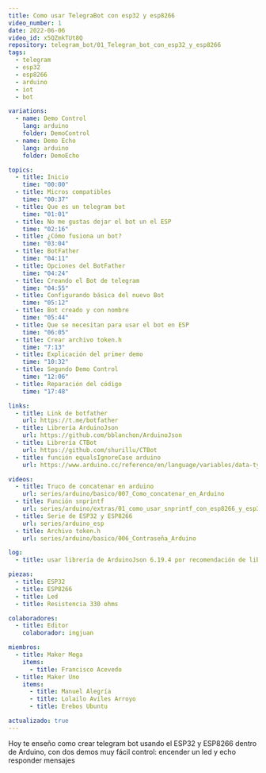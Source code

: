```yaml
---
title: Como usar TelegraBot con esp32 y esp8266
video_number: 1
date: 2022-06-06
video_id: x5QZmkTUt8Q
repository: telegram_bot/01_Telegran_bot_con_esp32_y_esp8266
tags:
  - telegram
  - esp32
  - esp8266
  - arduino
  - iot
  - bot

variations:
  - name: Demo Control
    lang: arduino
    folder: DemoControl
  - name: Demo Echo
    lang: arduino
    folder: DemoEcho

topics:
  - title: Inicio
    time: "00:00"
  - title: Micros compatibles
    time: "00:37"
  - title: Que es un telegram bot
    time: "01:01"
  - title: No me gustas dejar el bot un el ESP
    time: "02:16"
  - title: ¿Cómo fusiona un bot?
    time: "03:04"
  - title: BotFather
    time: "04:11"
  - title: Opciones del BotFather
    time: "04:24"
  - title: Creando el Bot de telegram
    time: "04:55"
  - title: Configurando básica del nuevo Bot
    time: "05:12"
  - title: Bot creado y con nombre
    time: "05:44"
  - title: Que se necesitan para usar el bot en ESP
    time: "06:05"
  - title: Crear archivo token.h
    time: "7:13"
  - title: Explicación del primer demo
    time: "10:32"
  - title: Segundo Demo Control
    time: "12:06"
  - title: Reparación del código
    time: "17:48"

links:
  - title: Link de botfather
    url: https://t.me/botfather
  - title: Librería ArduinoJson
    url: https://github.com/bblanchon/ArduinoJson
  - title: Librería CTBot
    url: https://github.com/shurillu/CTBot
  - title: función equalsIgnoreCase arduino
    url: https://www.arduino.cc/reference/en/language/variables/data-types/string/functions/equalsignorecase/

videos:
  - title: Truco de concatenar en arduino
    url: series/arduino/basico/007_Como_concatenar_en_Arduino
  - title: Función snprintf
    url: series/arduino/extras/01_como_usar_snprintf_con_esp8266_y_esp32
  - title: Serie de ESP32 y ESP8266
    url: series/arduino_esp
  - title: Archivo token.h
    url: series/arduino/basico/006_Contraseña_Arduino

log:
  - title: usar librería de ArduinoJson 6.19.4 por recomendación de librería CTBot

piezas:
  - title: ESP32
  - title: ESP8266
  - title: Led
  - title: Resistencia 330 ohms

colaboradores:
  - title: Editor
    colaborador: ingjuan

miembros:
  - title: Maker Mega
    items:
      - title: Francisco Acevedo
  - title: Maker Uno
    items:
      - title: Manuel Alegría
      - title: Lolailo Aviles Arroyo
      - title: Erebos Ubuntu

actualizado: true
---
```


Hoy te enseño como crear telegram bot usando el ESP32 y ESP8266 dentro de Arduino, con dos demos muy fácil control: encender un led y echo responder mensajes
